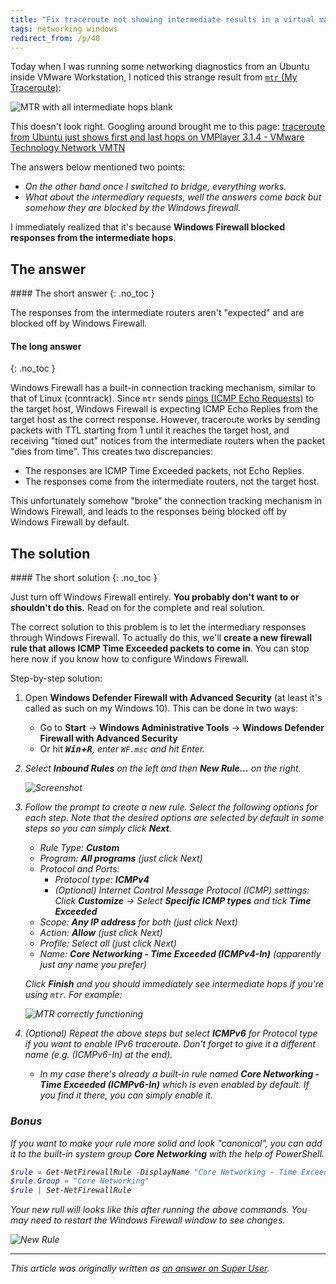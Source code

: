 ```yaml
---
title: "Fix traceroute not showing intermediate results in a virtual machine on Windows"
tags: networking windows
redirect_from: /p/40
---
```


Today when I was running some networking diagnostics from an Ubuntu inside VMware Workstation, I noticed this strange result from [`mtr` (My Traceroute)][mtr]:

![MTR with all intermediate hops blank](/image/linux/traceroute-failure.png)

This doesn't look right. Googling around brought me to this page: [traceroute from Ubuntu just shows first and last hops on VMPlayer 3.1.4 - VMware Technology Network VMTN](https://communities.vmware.com/t5/VMware-Workstation-Player/traceroute-from-Ubuntu-just-shows-first-and-last-hops-on/m-p/1677263)

The answers below mentioned two points:

- *On the other hand once I switched to bridge, everything works.*
- *What about the intermediary requests, well the answers come back but somehow they are blocked by the Windows firewall.*

I immediately realized that it's because **Windows Firewall blocked responses from the intermediate hops**.

## The answer

<div class="notice--primary" markdown="1">
#### <i class="fas fa-shield-check"></i> The short answer
{: .no_toc }

The responses from the intermediate routers aren't "expected" and are blocked off by Windows Firewall.
</div>

#### The long answer
{: .no_toc }

Windows Firewall has a built-in connection tracking mechanism, similar to that of Linux (conntrack). Since `mtr` sends [pings (ICMP Echo Requests)][ping] to the target host, Windows Firewall is expecting ICMP Echo Replies from the target host as the correct response. However, traceroute works by sending packets with TTL starting from 1 until it reaches the target host, and receiving "timed out" notices from the intermediate routers when the packet "dies from time". This creates two discrepancies:

- The responses are ICMP Time Exceeded packets, not Echo Replies.
- The responses come from the intermediate routers, not the target host.

This unfortunately somehow "broke" the connection tracking mechanism in Windows Firewall, and leads to the responses being blocked off by Windows Firewall by default.


## The solution

<div class="notice--warning" markdown="1">
#### <i class="fas fa-shield-check"></i> The short solution
{: .no_toc }

Just turn off Windows Firewall entirely. **You probably don't want to or shouldn't do this.** Read on for the complete and real solution.
</div>

The correct solution to this problem is to let the intermediary responses through Windows Firewall. To actually do this, we'll **create a new firewall rule that allows ICMP Time Exceeded packets to come in**. You can stop here now if you know how to configure Windows Firewall.

Step-by-step solution:

1. Open **Windows Defender Firewall with Advanced Security** (at least it's called as such on my Windows 10). This can be done in two ways:
    - Go to **Start** → **Windows Administrative Tools** → **Windows Defender Firewall with Advanced Security**
    - Or hit **<kbd><i class="fab fa-fw fa-windows" />Win</kbd>+<kbd>R</kbd>**, enter `WF.msc` and hit Enter.
2. Select **Inbound Rules** on the left and then **New Rule...** on the right.

   ![Screenshot](https://i.stack.imgur.com/m1suMs.png)

3. Follow the prompt to create a new rule. Select the following options for each step. Note that the desired options are selected by default in some steps so you can simply click **Next**.

    - Rule Type: **Custom**
    - Program: **All programs** (just click Next)
    - Protocol and Ports:
        - Protocol type: **ICMPv4**
        - *(Optional)* Internet Control Message Protocol (ICMP) settings: Click **Customize** → Select **Specific ICMP types** and tick **Time Exceeded**
    - Scope: **Any IP address** for both (just click Next)
    - Action: **Allow** (just click Next)
    - Profile: Select all (just click Next)
    - Name: **Core Networking - Time Exceeded (ICMPv4-In)** (apparently just any name you prefer)
  
   Click **Finish** and you should immediately see intermediate hops if you're using `mtr`. For example:

   ![MTR correctly functioning](/image/linux/traceroute-ok.png)

4. *(Optional)* Repeat the above steps but select **ICMPv6** for *Protocol type* if you want to enable IPv6 traceroute. Don't forget to give it a different name (e.g. *(ICMPv6-In)* at the end).

    - In my case there's already a built-in rule named **Core Networking - Time Exceeded (ICMPv6-In)** which is even enabled by default. If you find it there, you can simply enable it.

### Bonus

If you want to make your rule *more solid* and *look* "canonical", you can add it to the built-in system group **Core Networking** with the help of PowerShell.

```powershell
$rule = Get-NetFirewallRule -DisplayName "Core Networking - Time Exceeded (ICMPv4-In)"
$rule.Group = "Core Networking"
$rule | Set-NetFirewallRule
```

Your new rull will looks like this after running the above commands. You may need to restart the Windows Firewall window to see changes.

![New Rule](/image/windows/core-networking-time-exceeded-icmpv4-in.png)

---

This article was originally written as [an answer on Super User][sa].


  [mtr]: https://en.wikipedia.org/wiki/MTR_(software)
  [ping]: https://en.wikipedia.org/wiki/Ping_(networking_utility)#Echo_request
  [sa]: https://superuser.com/a/1623001/688600
